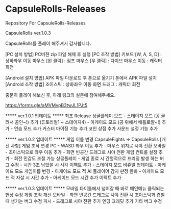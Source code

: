 # CapsuleRolls-Releases
Repository For CapsuleRolls-Releases

CapsuleRolls ver.1.0.3

CapsuleRolls를 플레이 해주셔서 감사합니다.

[PC 설치 방법]
PC버젼 zip 파일 해제 후 실행
[PC 조작 방법]
키보드 [W, A, S, D] : 상하좌우 이동
마우스 [왼 클릭] : 점프
마우스 [우 클릭] : 다이브
마우스 이동 : 캐릭터 회전

[Android 설치 방법]
APK 파일 다운로드 후 폰으로 옮기기
폰에서 APK 파일 설치
[Android 조작 방법]
조이스틱 : 상화좌우 이동
화면 드래그 : 캐릭터 회전

충분히 플레이 해보신 후,
아래 링크의 설문에 참여해주세요.

https://forms.gle/aMVMvpB3twJL1PJt5

***** ver.1.0.1 업데이트 *****
        최초 Release
        싱글플레이 모드
            - 스테이지 모드 (공 굴려서 골인~!) 추가
                (튜토리얼1 ~ 스테이지4)
            - 아케이드 모드 (공 위에서 배틀로얄~!) 추가
            - 연습 모드 추가
        커스터 마이징 기능 추가
        코인 상점 추가
        사운드 설정 기능 추가

***** ver.1.0.2 업데이트 *****
        게임 이름 변경 CapsuleFights => CapsuleRolls
        [개선 사항]
        게임 조작 변경
            PC
            - WASD 좌우 이동 추가
            - 마우스 위치로 시야 전환
            모바일
            - 조이스틱으로 좌우 이동 추가
            - 화면 빈공간 드래그로 시야 전환
        게임 컨트롤 설정 추가
            - 회전 민감도 조절 가능
        싱글플레이
            - 게임 종료 시 간헐적으로 프리징 발생 하는 버그 수정
            - 시간 3초 남았을 시 시각 이펙트 추가
            - 스테이지 모드 비쥬얼 업데이트
            - 아케이드 모드 게임이름 변경
            - 아케이드 모드 적 AI 플레이어 감지 판정 완화
            - 아케이드 모드 적 자살 시 시간 추가
            - 아케이드 모드 시간 추가 이펙트 추가

***** ver.1.0.3 업데이트 *****
        모바일 타이틀에서 넘어갈 때 바로 메인메뉴 클릭되는 현상 수정
        게임 조작 개선
            모바일
            - 화면 빈공간 드래그로 시야 전환 시 
            조이스틱과 겹칠 때 생기는 버그 수정
	    피시
	    - 드래그로 시야 전환 추가
        엔딩 크래딧 추가
        기타 버그 수정